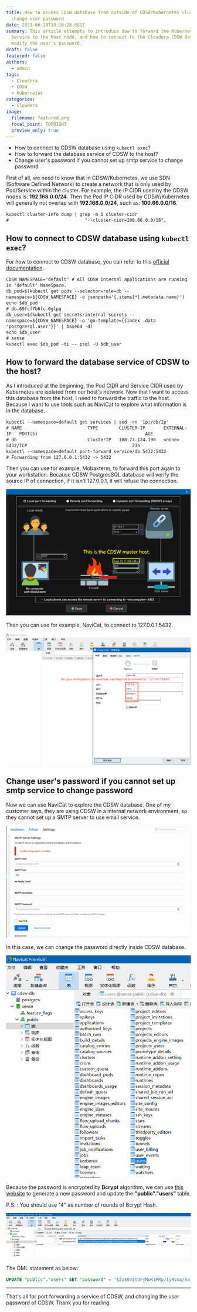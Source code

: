 ```yaml
---
title: How to access CDSW database from outside of CDSW/Kubernetes cluster and
  change user password
date: 2021-06-20T10:16:28.681Z
summary: This article attempts to introduce how to forward the Kubernetes
  Service to the host node, and how to connect to the Cloudera CDSW database and
  modify the user's password.
draft: false
featured: false
authors:
  - admin
tags:
  - Cloudera
  - CDSW
  - Kubernetes
categories:
  - Cloudera
image:
  filename: featured.png
  focal_point: TOPRIGHT
  preview_only: true
---
```

<!--StartFragment-->

* How to connect to CDSW database using `kubectl exec`?
* How to forward the database service of CDSW to the host?
* Change user's password if you cannot set up smtp service to change password

First of all, we need to know that in CDSW/Kubernetes, we use SDN (Software Defined Network) to create a network that is only used by Pod/Service within the cluster. For example, the IP CIDR used by the CDSW nodes is: **192.168.0.0/24**. Then the Pod IP CIDR used by CDSW/Kubernetes will generally not overlap with **192.168.0.0/24**, such as: **100.66.0.0/16**.

```shell
kubectl cluster-info dump | grep -m 1 cluster-cidr
#                             "--cluster-cidr=100.66.0.0/16",
```

<!--EndFragment-->

<!--StartFragment-->

## How to connect to CDSW database using `kubectl exec`?

For how to connect to CDSW database, you can refer to this [official documentation](https://docs.cloudera.com/cdsw/1.9.1/monitoring/topics/cdsw-monitoring-user-events.html).

```shell
CDSW_NAMESPACE="default" # All CDSW internal applications are running in "default" NameSpace.
db_pod=$(kubectl get pods --selector=role=db --namespace=${CDSW_NAMESPACE} -o jsonpath='{.items[*].metadata.name}')
echo $db_pod
# db-69fcf7b6fc-6glpq
db_user=$(kubectl get secrets/internal-secrets --namespace=${CDSW_NAMESPACE} -o 'go-template={{index .data "postgresql.user"}}' | base64 -d)
echo $db_user
# sense
kubectl exec $db_pod -ti -- psql -U $db_user
```

<!--EndFragment-->

<!--StartFragment-->

## How to forward the database service of CDSW to the host?

As I introduced at the beginning, the Pod CIDR and Service CIDR used by Kubernetes are isolated from our host's network. Now that I want to access this database from the host, I need to forward the traffic to the host. Because I want to use tools such as NaviCat to explore what information is in the database.

```shell
kubectl --namespace=default get services | sed -rn '1p;/db/Ip'
# NAME                         TYPE        CLUSTER-IP       EXTERNAL-IP   PORT(S)                                         AGE
# db                           ClusterIP   100.77.124.190   <none>        5432/TCP                                        23h
kubectl --namespace=default port-forward service/db 5432:5432
# Forwarding from 127.0.0.1:5432 -> 5432
```

Then you can use for example, Mobaxterm, to forward this port again to your workstation. Because CDSW PostgresSQL database will verify the source IP of connection, if it isn't 127.0.0.1, it will refuse the connection.

![mobaxterm-forward-cdsw_db_port-1.png](mobaxterm-forward-cdsw_db_port-1.png)

Then you can use for example, NaviCat, to connect to 127.0.0.1:5432.

![mobaxterm-forward-cdsw_db_port-2.png](mobaxterm-forward-cdsw_db_port-2.png)

<!--EndFragment-->

<!--StartFragment-->

## Change user's password if you cannot set up smtp service to change password

Now we can use NaviCat to explore the CDSW database. One of my customer says, they are using CDSW in a internal network environment, so they cannot set up a SMTP server to use email service.

![cdsw-no-smtp.png](cdsw-no-smtp.png)

In this case, we can change the password directly inside CDSW database.

![navicat-explore-cdsw_db-1.png](navicat-explore-cdsw_db-1.png)

Because the password is encrypted by **Bcrypt** algorithm, we can use [this website](https://www.devglan.com/online-tools/bcrypt-hash-generator) to generate a new password and update the **"public"."users"** table.

P.S. : You should use "4" as number of rounds of Bcrypt Hash.

![navicat-explore-cdsw_db-2.png](navicat-explore-cdsw_db-2.png)

The DML statement as below:

```sql
UPDATE "public"."users" SET "password" = '$2a$04$tUFyMwKiMRp/iyRcma/ha.VgZkaj1VlhVOWejjQwOoG/UsEI5fgXS' WHERE "id" = 3
```

- - -

That's all for port forwarding a service of CDSW, and changing the user password of CDSW. Thank you for reading.

<!--EndFragment-->